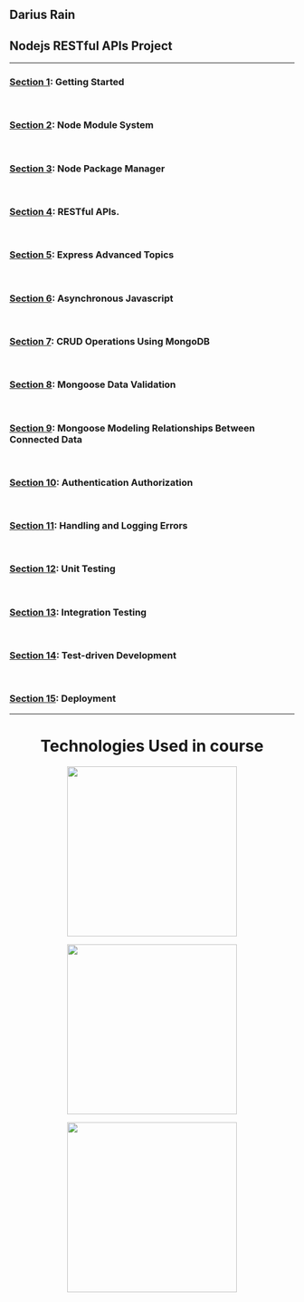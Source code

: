 <h2>Darius Rain <h2>
<h2>Nodejs RESTful APIs Project</h2>
<hr>

<div>
  
  <h3><a href="#">Section 1</a>: Getting Started</h3>
  <br>
  <h3><a href="#">Section 2</a>: Node Module System</h3>
  <br>
  <h3><a href="#">Section 3</a>: Node Package Manager</h3>
  <br>
  <h3><a href="https://github.com/DariusRain/nodejs-course/tree/master/section-4-restful-api">Section 4</a>: RESTful APIs.</h3>
  <br>
  <h3><a href="https://github.com/DariusRain/nodejs-course/tree/master/section-5-asynchronous-javascript">Section 5</a>: Express Advanced Topics</h3>
  <br>
  <h3><a href="#">Section 6</a>: Asynchronous Javascript</h3>
  <br>
  <h3><a href="#">Section 7</a>: CRUD Operations Using MongoDB</h3>
  <br>
  <h3><a href="#">Section 8</a>: Mongoose Data Validation</h3>
  <br>
  <h3><a href="#">Section 9</a>: Mongoose Modeling Relationships Between Connected Data</h3>
  <br>
  <h3><a href="#">Section 10</a>: Authentication Authorization</h3>
  <br>
  <h3><a href="#">Section 11</a>: Handling and Logging Errors</h3>
  <br>
  <h3><a href="#">Section 12</a>: Unit Testing</h3>
  <br>
  <h3><a href="#">Section 13</a>: Integration Testing</h3>
  <br>
  <h3><a href="#">Section 14</a>: Test-driven Development</h3>
  <br>
  <h3><a href="#">Section 15</a>: Deployment</h3>

  

</div>
<hr>
<div align="center" height="300px">
<h1>Technologies Used in course</h2>
<a href="https://nodejs.org/en/"><img width="300px" height="300px" src="https://cdn.freebiesupply.com/logos/large/2x/nodejs-1-logo-png-transparent.png"></a><p></p>
<a href="https://www.npmjs.com/package/express"><img width="300px" height="300px" src="https://i.cloudup.com/zfY6lL7eFa-3000x3000.png"></a><p></p>
<a href="https://www.mongodb.com/"><img width="300px" height="300px" src="https://icons-for-free.com/iconfiles/png/512/development+logo+mongodb+programming+icon-1320184807578986595.png"></a><p></p>

</div>

